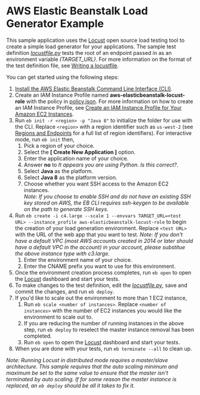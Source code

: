 # AWS Elastic Beanstalk Load Generator Example
This sample application uses the [Locust](http://locust.io/) open source load testing tool to create a simple load generator for your applications. The sample test definition *[locustfile.py](locust-files/locustfile.py)* tests the root of an endpoint passed in as an environment variable *(TARGET_URL)*. For more information on the format of the test definition file, see [Writing a locustfile](http://docs.locust.io/en/latest/writing-a-locustfile.html).

You can get started using the following steps:
  1. [Install the AWS Elastic Beanstalk Command Line Interface (CLI)](http://docs.aws.amazon.com/elasticbeanstalk/latest/dg/eb-cli3-install.html).
  2. Create an IAM Instance Profile named **aws-elasticbeanstalk-locust-role** with the policy in [policy.json](policy.json). For more information on how to create an IAM Instance Profile, see [Create an IAM Instance Profile for Your Amazon EC2 Instances](https://docs.aws.amazon.com/codedeploy/latest/userguide/how-to-create-iam-instance-profile.html).
  3. Run `eb init -r <region> -p "Java 8"` to initialize the folder for use with the CLI. Replace `<region>` with a region identifier such as `us-west-2` (see [Regions and Endpoints](https://docs.amazonaws.cn/en_us/general/latest/gr/rande.html#elasticbeanstalk_region) for a full list of region identifiers). For interactive mode, run `eb init` then,
     1. Pick a region of your choice.
     2. Select the **[ Create New Application ]** option.
     3. Enter the application name of your choice.
     4. Answer **no** to *It appears you are using Python. Is this correct?*.
     5. Select **Java** as the platform.
     6. Select **Java 8** as the platform version.
     7. Choose whether you want SSH access to the Amazon EC2 instances.  
        *Note: If you choose to enable SSH and do not have an existing SSH key stored on AWS, the EB CLI requires ssh-keygen to be available on the path to generate SSH keys.*  
  4. Run `eb create -i c4.large --scale 1 --envvars TARGET_URL=<test URL> --instance_profile aws-elasticbeanstalk-locust-role` to begin the creation of your load generation environment. Replace `<test URL>` with the URL of the web app that you want to test.
  *Note: If you don't have a default VPC (most AWS accounts created in 2014 or later should have a default VPC in the account) in your account, please substitue the above instance type with c3.large.*
     1. Enter the environment name of your choice.
     2. Enter the CNAME prefix you want to use for this environment.
  5. Once the environment creation process completes, run `eb open` to open the [Locust](http://locust.io/) dashboard and start your tests.
  6. To make changes to the test definition, edit the *[locustfile.py](locust-files/locustfile.py)*, save and commit the changes, and run `eb deploy`.
  7. If you'd like to scale out the environment to more than 1 EC2 instance,
     1. Run `eb scale <number of instances>`. Replace `<number of instances>` with the number of EC2 instances you would like the environment to scale out to.
     2. If you are reducing the number of running instances in the above step, run `eb deploy` to reselect the master instance removal has been completed.
     3. Run `eb open` to open the [Locust](http://locust.io/) dashboard and start your tests.
  8. When you are done with your tests, run `eb terminate --all` to clean up.

*Note: Running Locust in distributed mode requires a master/slave architecture. This sample requires that the auto scaling minimum and maximum be set to the same value to ensure that the master isn't terminated by auto scaling. If for some reason the master instance is replaced, an `eb deploy` should be all it takes to fix it.*
